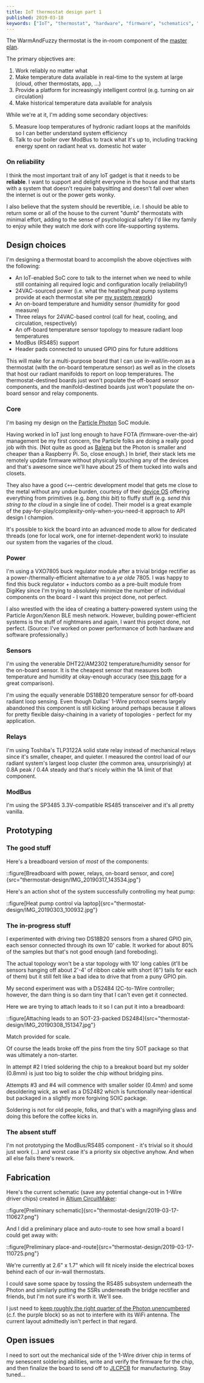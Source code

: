 ```yaml
---
title: IoT thermostat design part 1
published: 2019-03-18
keywords: ["IoT", "thermostat", "hardware", "firmware", "schematics", "PCB"]
---
```


The WarmAndFuzzy thermostat is the in-room component of the [master plan](/posts/warm-and-fuzzy/intro/).

The primary objectives are:

1. Work reliably no matter what
2. Make temperature data available in real-time to the system at large (cloud, other thermostats, app, ...)
3. Provide a platform for increasingly intelligent control (e.g. turning on air circulation)
4. Make historical temperature data available for analysis

While we're at it, I'm adding some secondary objectives:

5. Measure loop temperatures of hydronic radiant loops at the manifolds so I can better understand system efficiency
6. Talk to our boiler over ModBus to track what it's up to, including tracking energy spent on radiant heat vs. domestic hot water

### On reliability

I think the most important trait of any IoT gadget is that it needs to be **reliable**.
I want to support and delight everyone in the house and
that starts with a system that doesn't require babysitting and doesn't fall over when the internet is out or the power gets wonky.

I also believe that the system should be revertible, i.e. I should be able to return some or all of the house
to the current "dumb" thermostats with minimal effort,
adding to the sense of psychological safety I'd like my family to enjoy while they watch me dork with core life-supporting systems.

## Design choices

I'm designing a thermostat board to accomplish the above objectives with the following:

- An IoT-enabled SoC core to talk to the internet when we need to while still containing all required logic and configuration locally (reliability!)
- 24VAC-sourced power (i.e. what the heating/heat pump systems provide at each thermostat site per [my system rework](/posts/crafting/radiant-rework/))
- An on-board temperature and humidity sensor (humidity for good measure)
- Three relays for 24VAC-based control (call for heat, cooling, and circulation, respectively)
- An off-board temperature sensor topology to measure radiant loop temperatures
- ModBus (RS485) support
- Header pads connected to unused GPIO pins for future additions

This will make for a multi-purpose board that I can use in-wall/in-room as a thermostat (with the on-board temperature sensor)
as well as in the closets that host our radiant manifolds to report on loop temperatures.
The thermostat-destined boards just won't populate the off-board sensor components,
and the manifold-destined boards just won't populate the on-board sensor and relay components.

### Core

I'm basing my design on the [Particle Photon](https://www.particle.io/wifi/) SoC module.

Having worked in IoT just long enough to have FOTA (firmware-over-the-air) management be my first concern,
the Particle folks are doing a really good job with this.
(Not quite as good as [Balena](https://www.balena.io/) but the Photon is smaller and cheaper than a Raspberry Pi. So, close enough.)
In brief, their stack lets me remotely update firmware without physically touching any of the devices
and that's awesome since we'll have about 25 of them tucked into walls and closets.

They also have a good `C++`-centric development model that gets me close to the metal without any undue burden,
courtesy of their [device OS](https://www.particle.io/device-os/) offering everything from primitives (e.g. _bang this bit_)
to fluffy stuff (e.g. _send this string to the cloud_ in a single line of code).
Their model is a great example of the pay-for-play/complexity-only-when-you-need-it approach to API design I champion.

It's possible to kick the board into an advanced mode to allow for dedicated threads (one for local work, one for internet-dependent work)
to insulate our system from the vagaries of the cloud.

### Power

I'm using a VXO7805 buck regulator module after a trivial bridge rectifier as a power-/thermally-efficient alternative to a _ye olde_ 7805.
I was happy to find this buck regulator + inductors combo as a pre-built module from DigiKey
since I'm trying to absolutely minimize the number of individual components on the board - I want this project done, not perfect.

I also wrestled with the idea of creating a battery-powered system using the Particle Argon/Xenon BLE mesh network.
However, building power-efficient systems is the stuff of nightmares and again, I want this project done, not perfect.
(Source: I've worked on power performance of both hardware and software professionally.)

### Sensors

I'm using the venerable DHT22/AM2302 temperature/humidity sensor for the on-board sensor.
It is the cheapest sensor that measures both temperature and humidity at okay-enough accuracy
(see [this page](https://www.kandrsmith.org/RJS/Misc/Hygrometers/calib_many.html) for a great comparison).

I'm using the equally venerable DS18B20 temperature sensor for off-board radiant loop sensing.
Even though Dallas' 1-Wire protocol seems largely abandoned this component is still kicking around
perhaps because it allows for pretty flexible daisy-chaining in a variety of topologies -
perfect for my application.

### Relays

I'm using Toshiba's TLP3122A solid state relay instead of mechanical relays since it's smaller, cheaper, and quieter.
I measured the control load of our radiant system's largest loop cluster (the common area, unsurprisingly) at 0.8A peak / 0.4A steady
and that's nicely within the 1A limit of that component.

### ModBus

I'm using the SP3485 3.3V-compatible RS485 transceiver and it's all pretty vanilla.

## Prototyping

### The good stuff

Here's a breadboard version of _most_ of the components:

::figure[Breadboard with power, relays, on-board sensor, and core]{src="thermostat-design/IMG_20190317_143534.jpg"}

Here's an action shot of the system successfully controlling my heat pump:

::figure[Heat pump control via laptop]{src="thermostat-design/IMG_20190303_100932.jpg"}

### The in-progress stuff

I experimented with driving two DS18B20 sensors from a shared GPIO pin, each sensor connected through its own 10' cable.
It worked for about 80% of the samples but that's not good enough (and foreboding).

The actual topology won't be a star topology with 10' long cables
(it'll be sensors hanging off about 2'-4' of ribbon cable with short (6") tails for each of them)
but it still felt like a bad idea to drive that from a puny GPIO pin.

My second experiment was with a DS2484 I2C-to-1Wire controller;
however, the darn thing is so darn tiny that I can't even get it connected.

Here we are trying to attach leads to it so I can put it into a breadboard:

::figure[Attaching leads to an SOT-23-packed DS2484]{src="thermostat-design/IMG_20190308_151347.jpg"}

Match provided for scale.

Of course the leads broke off the pins from the tiny SOT package so that was ultimately a non-starter.

In attempt #2 I tried soldering the chip to a breakout board but my solder (0.8mm) is just too big to solder the chip without bridging pins.

Attempts #3 and #4 will commence with smaller solder (0.4mm) and some desoldering wick,
as well as a DS2482 which is functionally near-identical but packaged in a slightly more forgiving SOIC package.

Soldering is not for old people, folks, and that's with a magnifying glass and doing this before the coffee kicks in.

### The absent stuff

I'm not prototyping the ModBus/RS485 component - it's trivial so it should just work (...) and worst case it's a priority six objective anyhow.
And when all else fails there's rework.

## Fabrication

Here's the current schematic (save any potential change-out in 1-Wire driver chips) created in [Altium CircuitMaker](https://circuitmaker.com):

::figure[Preliminary schematic]{src="thermostat-design/2019-03-17-110627.png"}

And I did a preliminary place and auto-route to see how small a board I could get away with:

::figure[Preliminary place-and-route]{src="thermostat-design/2019-03-17-110725.png"}

We're currently at 2.6" x 1.7" which will fit nicely inside the electrical boxes behind each of our in-wall thermostats.

I could save some space by tossing the RS485 subsystem underneath the Photon
and similarly putting the SSRs underneath the bridge rectifier and friends, but I'm not sure it's worth it. We'll see.

I just need to [keep roughly the right quarter of the Photon unencumbered](https://docs.particle.io/datasheets/wi-fi/photon-datasheet/#mechanical-specifications)
(c.f. the purple block) so as not to interfere with its WiFi antenna. The current layout admittedly isn't perfect in that regard.

## Open issues

I need to sort out the mechanical side of the 1-Wire driver chip in terms of my senescent soldering abilities,
write and verify the firmware for the chip, and then finalize the board to send off to [JLCPCB](https://www.jlcpcb.com) for manufacturing.
Stay tuned...
